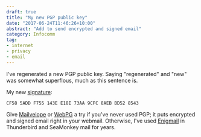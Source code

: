 ```yaml
---
draft: true
title: "My new PGP public key"
date: "2017-06-24T11:46:26+10:00"
abstract: "Add to send encrypted and signed email"
category: Infocomm
tag:
- internet
- privacy
- email
---
```

I've regenerated a new PGP public key. Saying "regenerated" and "new" was somewhat superflous, much as this sentence is.

My new [signature]\:

    CF58 5ADD F755 143E E18E 73AA 9CFC 8AEB BD52 8543

Give [Mailvelope] or [WebPG] a try if you've never used PGP; it puts encrypted and signed email right in your webmail. Otherwise, I've used [Enigmail] in Thunderbird and SeaMonkey mail for years.

[signature]: http://pgp.mit.edu/pks/lookup?op=get&search=0x9CFC8AEBBD528543
[Mailvelope]: https://www.mailvelope.com/en/
[WebPG]: https://www.webpg.org
[Enigmail]: https://www.enigmail.net/index.php/en/

